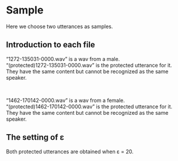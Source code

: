 # Sample


Here we choose two utterances as samples.

## Introduction to each file

“1272-135031-0000.wav” is a wav from a male. <br>
“(protected)1272-135031-0000.wav” is the protected utterance for it. <br>
They have the same content but cannot be recognized as the same speaker.
 
<br>

“1462-170142-0000.wav” is a wav from a female. <br>
“(protected)1462-170142-0000.wav” is the protected utterance for it. <br>
They have the same content but cannot be recognized as the same speaker.

## The setting of &#949;

Both protected utterances are obtained when &#949; = 20.
